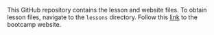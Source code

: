 This GitHub repository contains the lesson and website files. 
To obtain lesson files, navigate to the `lessons` directory. 
Follow this [link](http://wltrimbl.github.io/2014-05-12-cshl/) to the bootcamp website.
